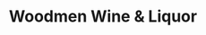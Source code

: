 ---
title: "Woodmen Wine & Liquor"
url: /colorado-springs/woodmen-wine-und-liquor/
shop: Spirituosen
---